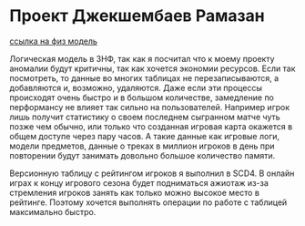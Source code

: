 # Проект Джекшембаев Рамазан

[ссылка на физ модель](https://docs.google.com/spreadsheets/d/1ljpnjJoCuXeDBKnKZAUZeHoFp6A2KUDOwGMBZx8WrG4/edit#gid=1944550975)

Логическая модель в 3НФ, так как я посчитал что к моему проекту аномалии будут критичны, так как хочется экономии ресурсов. Если так посмотреть, то данные во многих таблицах не перезаписываются, а добавляются и, возможно, удаляются. Даже если эти процессы происходят очень быстро и в большом количестве, замедление по перформансу не влияет так сильно на пользователей. Например игрок лишь получит статистику о своем последнем сыгранном матче чуть позже чем обычно, или только что созданная игровая карта окажется в общем доступе через пару часов. А такие данные как игровые логи, модели предметов, данные о треках в миллион игроков в день при повторении будут занимать довольно большое количество памяти. 

Версионную таблицу с рейтингом игроков я выполнил в SCD4. В онлайн играх к концу игрового сезона будет подниматься ажиотаж из-за стремления игроков занять как только можно высокое место в рейтинге. Поэтому хочется выполнять операции по работе с таблицей максимально быстро.
